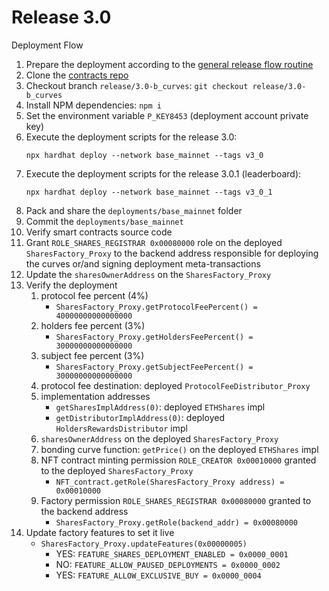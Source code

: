 # Release 3.0 #
Deployment Flow

1.  Prepare the deployment according to the [general release flow routine](release_flow.md)
2.  Clone the [contracts repo](https://github.com/AI-Protocol-Official/ai-protocol-v3-periphery)
3.  Checkout branch `release/3.0-b_curves`: `git checkout release/3.0-b_curves`
4.  Install NPM dependencies: `npm i`
5.  Set the environment variable `P_KEY8453` (deployment account private key)
6.  Execute the deployment scripts for the release 3.0:
    ```
    npx hardhat deploy --network base_mainnet --tags v3_0
    ```
7.  Execute the deployment scripts for the release 3.0.1 (leaderboard):
    ```
    npx hardhat deploy --network base_mainnet --tags v3_0_1
    ```
8.  Pack and share the `deployments/base_mainnet` folder
9.  Commit the `deployments/base_mainnet`
10. Verify smart contracts source code
11. Grant `ROLE_SHARES_REGISTRAR 0x00080000` role on the deployed `SharesFactory_Proxy` to the backend address
    responsible for deploying the curves or/and signing deployment meta-transactions
12. Update the `sharesOwnerAddress` on the `SharesFactory_Proxy`
13. Verify the deployment
    1.  protocol fee percent (4%)
        *  `SharesFactory_Proxy.getProtocolFeePercent() = 40000000000000000`
    2.  holders fee percent (3%)
        *  `SharesFactory_Proxy.getHoldersFeePercent() = 30000000000000000`
    3.  subject fee percent (3%)
        *  `SharesFactory_Proxy.getSubjectFeePercent() = 30000000000000000`
    4.  protocol fee destination: deployed `ProtocolFeeDistributor_Proxy`
    5.  implementation addresses
        *  `getSharesImplAddress(0)`: deployed `ETHShares` impl
        *  `getDistributorImplAddress(0)`: deployed `HoldersRewardsDistributor` impl
    6.  `sharesOwnerAddress` on the deployed `SharesFactory_Proxy`
    7.  bonding curve function: `getPrice()` on the deployed `ETHShares` impl
    8.  NFT contract minting permission `ROLE_CREATOR 0x00010000` granted to the deployed `SharesFactory_Proxy`
        *   `NFT_contract.getRole(SharesFactory_Proxy address) = 0x00010000`
    9.  Factory permission `ROLE_SHARES_REGISTRAR 0x00080000` granted to the backend address
        *   `SharesFactory_Proxy.getRole(backend_addr) = 0x00080000` 
14. Update factory features to set it live
    *   `SharesFactory_Proxy.updateFeatures(0x00000005)`
        *   YES: `FEATURE_SHARES_DEPLOYMENT_ENABLED = 0x0000_0001`
        *   NO:  `FEATURE_ALLOW_PAUSED_DEPLOYMENTS = 0x0000_0002`
        *   YES: `FEATURE_ALLOW_EXCLUSIVE_BUY = 0x0000_0004`
